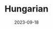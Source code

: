 ---
title: "Hungarian"
date: 2023-09-18
hashtag: american
type: nationality
tags:
  - nationality
  - Hungary
---